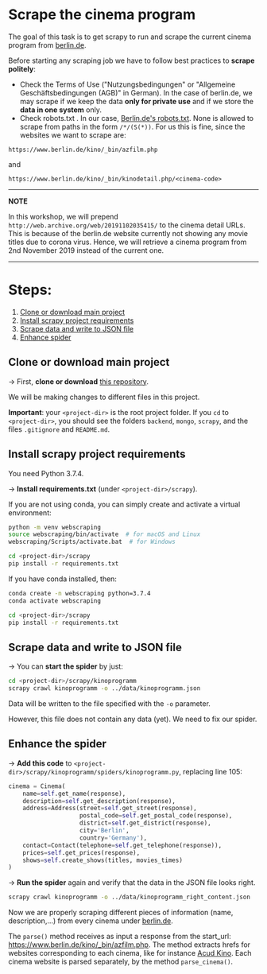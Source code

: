 # Scrape the cinema program

The goal of this task is to get scrapy to run and scrape the current cinema program from [berlin.de](https://www.berlin.de/kino/_bin/azfilm.php).

Before starting any scraping job we have to follow best practices to **scrape politely**:
* Check the Terms of Use ("Nutzungsbedingungen" or "Allgemeine Geschäftsbedingungen (AGB)" in German). In the case of berlin.de, we may scrape if we keep the data **only for private use** and if we store the **data in one system** only.
* Check robots.txt . In our case, [Berlin.de's robots.txt](https://www.berlin.de/robots.txt). None is allowed to scrape from paths in the form `/*/(S(*))`. For us this is fine, since the websites we want to scrape are:

`https://www.berlin.de/kino/_bin/azfilm.php`

and

`https://www.berlin.de/kino/_bin/kinodetail.php/<cinema-code>`

---
**NOTE**

In this workshop, we will prepend `http://web.archive.org/web/20191102035415/` to the cinema detail URLs. This is because of the berlin.de website currently not showing any movie titles due to corona virus. Hence, we will retrieve a cinema program from 2nd November 2019 instead of the current one.

---

# Steps:

1. [Clone or download main project](#step1)
2. [Install scrapy project requirements](#step2)
3. [Scrape data and write to JSON file](#step3)
4. [Enhance spider](#step4)


## Clone or download main project <a name="step1"></a>

&#8594; First, **clone or download** [this repository](https://github.com/laufergall/movies-knowledgegraph/tree/workshop).

We will be making changes to different files in this project.

**Important**: your `<project-dir>` is the root project folder. If you `cd` to `<project-dir>`, you should see the folders `backend`, `mongo`, `scrapy`, and the files `.gitignore` and `README.md`.


## Install scrapy project requirements <a name="step2"></a>

You need Python 3.7.4.

&#8594; **Install requirements.txt** (under `<project-dir>/scrapy`).

If you are not using conda, you can simply create and activate a virtual environment:

```bash
python -m venv webscraping
source webscraping/bin/activate  # for macOS and Linux
webscraping/Scripts/activate.bat  # for Windows

cd <project-dir>/scrapy
pip install -r requirements.txt
```

If you have conda installed, then:

```bash
conda create -n webscraping python=3.7.4
conda activate webscraping

cd <project-dir>/scrapy
pip install -r requirements.txt
```


## Scrape data and write to JSON file <a name="step3"></a>

&#8594; You can **start the spider** by just:

```bash
cd <project-dir>/scrapy/kinoprogramm
scrapy crawl kinoprogramm -o ../data/kinoprogramm.json
```

Data will be written to the file specified with the `-o` parameter.

However, this file does not contain any data (yet). We need to fix our spider.


## Enhance the spider <a name="step4"></a>

&#8594; **Add this code** to `<project-dir>/scrapy/kinoprogramm/spiders/kinoprogramm.py`, replacing line 105:

```python
cinema = Cinema(
	name=self.get_name(response),
	description=self.get_description(response),
	address=Address(street=self.get_street(response),
					postal_code=self.get_postal_code(response),
					district=self.get_district(response),
					city='Berlin',
					country='Germany'),
	contact=Contact(telephone=self.get_telephone(response)),
	prices=self.get_prices(response),
	shows=self.create_shows(titles, movies_times)
)
```

&#8594; **Run the spider** again and verify that the data in the JSON file looks right.

```bash
scrapy crawl kinoprogramm -o ../data/kinoprogramm_right_content.json
```

Now we are properly scraping different pieces of information (name, description,...) from every cinema under [berlin.de](https://www.berlin.de/kino/_bin/azfilm.php).

The `parse()` method receives as input a response from the start_url: https://www.berlin.de/kino/_bin/azfilm.php. The method extracts hrefs for websites corresponding to each cinema, like for instance [Acud Kino](https://www.berlin.de/kino/_bin/kinodetail.php/30151). Each cinema website is parsed separately, by the method `parse_cinema()`.
